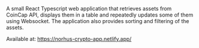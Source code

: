A small React Typescript web application that retrieves assets from CoinCap API, displays them in a table and repeatedly updates some of them using Websocket. The application also provides sorting and filtering of the assets.

Available at: https://norhus-crypto-app.netlify.app/
